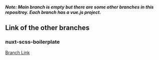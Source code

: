 ##### Note: Main branch is empty but there are some other branches in this repositroy. Each branch has a vue.js project. 

## Link of the other branches

### nuxt-scss-boilerplate <br/>
[Branch Link](https://github.com/Rasaf-Ibrahim/Vue.js-Project/tree/nuxt-scss-boilerplate) <br/>
